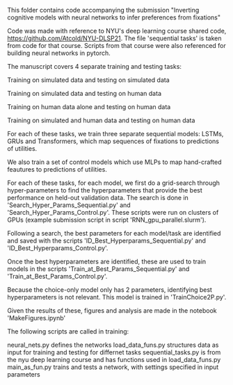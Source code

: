 This folder contains code accompanying the submission "Inverting cognitive models with neural networks to infer preferences from fixations"

Code was made with reference to NYU's deep learning course shared code, https://github.com/Atcold/NYU-DLSP21. The file 'sequential tasks' is taken from code for that course. Scripts from that course were also referenced for building neural networks in pytorch.

The manuscript covers 4 separate training and testing tasks:

Training on simulated data and testing on simulated data

Training on simulated data and testing on human data

Training on human data alone and testing on human data

Training on simulated and human data and testing on human data

For each of these tasks, we train three separate sequential models: LSTMs, GRUs and Transformers, which map sequences of fixations to predictions of utilities.

We also train a set of control models which use MLPs to map hand-crafted feautures to predictions of utilities.

For each of these tasks, for each model, we first do a grid-search through hyper-parameters to find the hyperparameters that provide the best performance on held-out validation data. The search is done in 'Search_Hyper_Params_Sequential.py' and 'Search_Hyper_Params_Control.py'. These scripts were run on clusters of GPUs (example submission script in script 'RNN_gpu_parallel.slurm').

Following a search, the best parameters for each model/task are identified and saved with the scripts 'ID_Best_Hyperparams_Sequential.py' and 'ID_Best_Hyperparams_Control.py'.

Once the best hyperparameters are identified, these are used to train models in the scripts 'Train_at_Best_Params_Sequential.py' and 'Train_at_Best_Params_Control.py'. 

Because the choice-only model only has 2 parameters, identifying best hyperparameters is not relevant. This model is trained in 'TrainChoice2P.py'.

Given the results of these, figures and analysis are made in the notebook 'MakeFigures.ipynb'

The following scripts are called in training: 

neural_nets.py defines the networks
load_data_funs.py structures data as input for training and testing for differnet tasks
sequential_tasks.py is from the nyu deep learning course and has functions used in load_data_funs.py
main_as_fun.py trains and tests a network, with settings specified in input parameters
